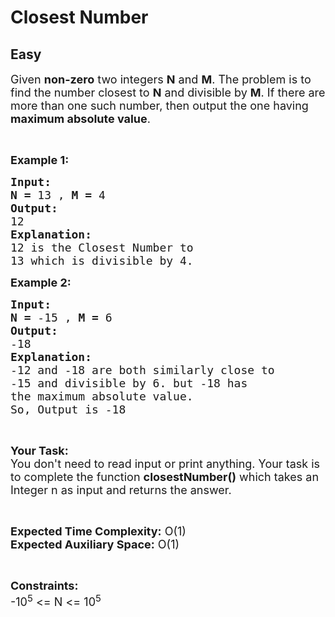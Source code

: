 # Closest Number
## Easy
<div class="problems_problem_content__Xm_eO"><p><span style="font-size:18px">Given <strong>non-zero</strong> two integers <strong>N</strong> and <strong>M</strong>. The problem is to find the number closest to <strong>N</strong> and divisible by <strong>M</strong>. If there are more than one such number, then output the one having <strong>maximum absolute value</strong>.</span></p>

<p>&nbsp;</p>

<p><span style="font-size:18px"><strong>Example 1:</strong></span></p>

<pre><span style="font-size:18px"><strong>Input:</strong></span>
<span style="font-size:18px"><strong>N = </strong>13 , <strong>M = </strong>4</span>
<span style="font-size:18px"><strong>Output:
</strong>12</span>
<span style="font-size:18px"><strong>Explanation:
</strong>12 is the Closest Number to
13 which is divisible by 4.</span></pre>

<p><span style="font-size:18px"><strong>Example 2:</strong></span></p>

<pre><span style="font-size:18px"><strong>Input:</strong></span>
<span style="font-size:18px"><strong>N = </strong>-15 , <strong>M = </strong>6</span>
<span style="font-size:18px"><strong>Output:
</strong>-18</span>
<span style="font-size:18px"><strong>Explanation:
</strong>-12 and -18 are both similarly close to
-15 and divisible by 6. but -18 has
the maximum absolute value.
So, Output is -18</span></pre>

<p>&nbsp;</p>

<p><span style="font-size:18px"><strong>Your Task:</strong><br>
You don't need to read input or print anything. Your task is to complete the function <strong>closestNumber()</strong> which takes an Integer n as input and returns the answer.</span></p>

<p>&nbsp;</p>

<p><span style="font-size:18px"><strong>Expected Time Complexity:</strong> O(1)<br>
<strong>Expected Auxiliary Space:</strong> O(1)</span></p>

<p>&nbsp;</p>

<p><span style="font-size:18px"><strong>Constraints:</strong></span><br>
<span style="font-size:18px">-10<sup>5</sup> &lt;= N &lt;= 10<sup>5</sup></span></p>
</div>